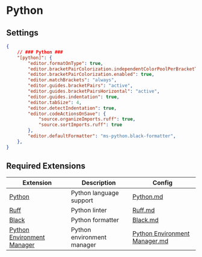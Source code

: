 # Python

## Settings
```json
{
    // ### Python ###
    "[python]": {
        "editor.formatOnType": true,
        "editor.bracketPairColorization.independentColorPoolPerBracketType": true,
        "editor.bracketPairColorization.enabled": true,
        "editor.matchBrackets": "always",
        "editor.guides.bracketPairs": "active",
        "editor.guides.bracketPairsHorizontal": "active",
        "editor.guides.indentation": true,
        "editor.tabSize": 4,
        "editor.detectIndentation": true,
        "editor.codeActionsOnSave": {
            "source.organizeImports.ruff": true,
            "source.sortImports.ruff": true
        },
        "editor.defaultFormatter": "ms-python.black-formatter",
    },
}
```	

## Required Extensions
| Extension                                                                                                                 | Description                | Config                                                                                  |
| ------------------------------------------------------------------------------------------------------------------------- | -------------------------- | --------------------------------------------------------------------------------------- |
| [Python](https://marketplace.visualstudio.com/items?itemName=ms-python.python)                                            | Python language support    | [Python.md](../extensions/python/Python.md)                                             |
| [Ruff](https://marketplace.visualstudio.com/items?itemName=charliermarsh.ruff)                                            | Python linter              | [Ruff.md](../extensions/python/Ruff.md)                                                 |
| [Black](https://marketplace.visualstudio.com/items?itemName=psf.black)                                                    | Python formatter           | [Black.md](../extensions/python/Black.md)                                               |
| [Python Environment Manager](https://marketplace.visualstudio.com/items?itemName=donjayamanne.python-environment-manager) | Python environment manager | [Python Environment Manager.md](../extensions/python/Python%20Environment%20Manager.md) |